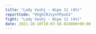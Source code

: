 ```yaml
---
title: "Lady Vashj - Wipe 11 (4%)"
reportCode: "9VghCRJvynYPpxG1"
fight: "Lady Vashj - Wipe 11 (4%)"
date: 2021-10-10T19:07:58.024000+00:00
---
```

